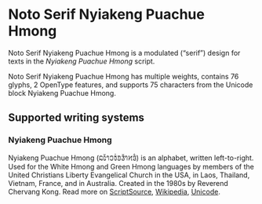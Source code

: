 
# Noto Serif Nyiakeng Puachue Hmong

Noto Serif Nyiakeng Puachue Hmong is a modulated (“serif”) design for texts in the _Nyiakeng Puachue Hmong_ script. 

Noto Serif Nyiakeng Puachue Hmong has multiple weights, contains 76 glyphs, 2 OpenType features, and supports 75 characters from the Unicode block Nyiakeng Puachue Hmong.


## Supported writing systems


### Nyiakeng Puachue Hmong

Nyiakeng Puachue Hmong (𞄐𞄦𞄲𞄤𞄎𞄫𞄰𞄚𞄧𞄲𞄤𞄔𞄬𞄱‎) is an alphabet, written left-to-right. Used for the White Hmong and Green Hmong languages by members of the United Christians Liberty Evangelical Church in the USA, in Laos, Thailand, Vietnam, France, and in Australia. Created in the 1980s by Reverend Chervang Kong. Read more on [ScriptSource](https://scriptsource.org/scr/Hmnp), [Wikipedia](https://en.wikipedia.org/wiki/ISO_15924:Hmnp), [Unicode](https://www.unicode.org/versions/Unicode13.0.0/ch16.pdf#G81876).

